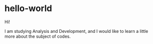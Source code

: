 # hello-world

Hi!

I am studying Analysis and Development, and I would like to learn a little more about the subject of codes.
